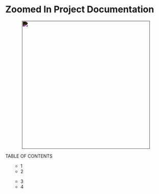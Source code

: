 # Zoomed In Project Documentation 
<div align="center">
  <img src="https://svgsilh.com/svg/146020.svg"  height="400" align="center" style="filter: invert(100%)" />
</div>

TABLE OF CONTENTS
<ol>
  <ul>
    <li>1</li>
    <li>2</li>
</ul>
  <ul>
    <li>3</li>
    <li>4</li>
</ul>
</ol>

